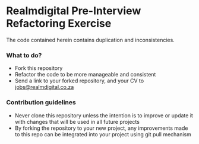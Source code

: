 # Realmdigital Pre-Interview Refactoring Exercise #

The code contained herein contains duplication and inconsistencies.

### What to do? ###

* Fork this repository
* Refactor the code to be more manageable and consistent
* Send a link to your forked repository, and your CV to jobs@realmdigital.co.za

### Contribution guidelines ###

* Never clone this repository unless the intention is to improve or update it with changes that will be used in all future projects
* By forking the repository to your new project, any improvements made to this repo can be integrated into your project using git pull mechanism